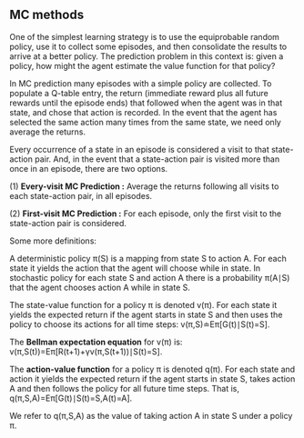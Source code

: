 ## MC methods ##
One of the simplest learning strategy is to use the equiprobable random policy, use it to collect some episodes, and then consolidate the results to arrive at a better policy. The prediction problem in this context is: given a policy, how might the agent estimate the value function for that policy?

In MC prediction many episodes with a simple policy are collected. To populate a Q-table entry, the return (immediate reward plus all future rewards until the episode ends) that followed when the agent was in that state, and chose that action is recorded. In the event that the agent has selected the same action many times from the same state, we need only average the returns.

Every occurrence of a state in an episode is considered a visit to that state-action pair. And, in the event that a state-action pair is visited more than once in an episode, there are two options.

(1) __Every-visit MC Prediction :__
Average the returns following all visits to each state-action pair, in all episodes.

(2) __First-visit MC Prediction :__
For each episode, only the first visit to the state-action pair is considered.

Some more definitions:

A deterministic policy π(S) is a mapping from state S to action A. For each state it yields the action that the agent will choose while in state. In stochastic policy for each state S and action A there is a probability π(A∣S) that the agent chooses action A while in state S.

The state-value function for a policy π is denoted v(π). For each state it yields the expected return if the agent starts in state 
S and then uses the policy to choose its actions for all time steps: v(π,S)≐Eπ\[G(t)∣S(t)=S\].

The __Bellman expectation equation__ for v(π) is: v(π,S(t))=Eπ\[R(t+1)+γv(π,S(t+1))∣S(t)=S].

The __action-value function__ for a policy π is denoted q(π). For each state and action it yields the expected return if the agent starts in state S, takes action A and then follows the policy for all future time steps. That is, q(π,S,A)=Eπ\[G(t)∣S(t)=S,A(t)=A].

We refer to q(π,S,A) as the value of taking action A in state S under a policy π.
